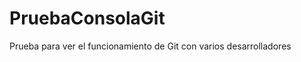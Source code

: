 PruebaConsolaGit
================

Prueba para ver el funcionamiento de Git con varios desarrolladores